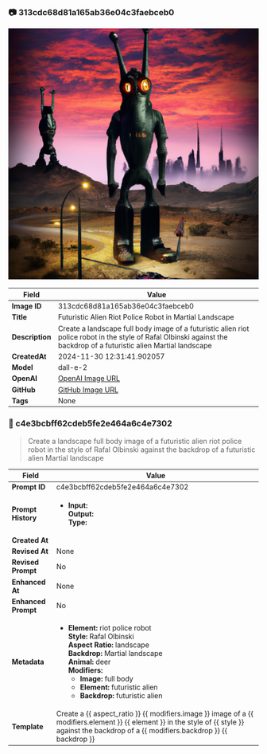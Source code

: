 

### 📷 313cdc68d81a165ab36e04c3faebceb0 


![data.id](./313cdc68d81a165ab36e04c3faebceb0.jpg)


| Field          | Value                                                                                                                     |
|----------------|---------------------------------------------------------------------------------------------------------------------------|
| **Image ID**             | 313cdc68d81a165ab36e04c3faebceb0                                                                                                             |
| **Title**           | Futuristic Alien Riot Police Robot in Martial Landscape                                                                                                       |
| **Description**           | Create a landscape full body image of a futuristic alien riot police robot in the style of Rafal Olbinski against the backdrop of a futuristic alien Martial landscape                                                                                                       |
| **CreatedAt**        | 2024-11-30 12:31:41.902057                                                                                                        |
| **Model**        | dall-e-2                                                                                                        |
| **OpenAI**         | [OpenAI Image URL](https://oaidalleapiprodscus.blob.core.windows.net/private/org-TZj0gKpq3CiXdXNznVOkBYav/user-t5KW5S6yYiCS0u4yDWasqnEP/img-XVzbKVG3djSVJByghqK5FQsf.png?st=2024-11-30T11%3A31%3A35Z&se=2024-11-30T13%3A31%3A35Z&sp=r&sv=2024-08-04&sr=b&rscd=inline&rsct=image/png&skoid=d505667d-d6c1-4a0a-bac7-5c84a87759f8&sktid=a48cca56-e6da-484e-a814-9c849652bcb3&skt=2024-11-29T17%3A59%3A04Z&ske=2024-11-30T17%3A59%3A04Z&sks=b&skv=2024-08-04&sig=LOPtmSWTWShU1wD0HH5zBvxTu0H%2ByFTaLXc6jma3HCk%3D)                                                                                |
| **GitHub**         | [GitHub Image URL](https://github.com/Caneta-Silva/cyber-tomorrow/blob/main/images/313cdc68d81a165ab36e04c3faebceb0/313cdc68d81a165ab36e04c3faebceb0.jpg?raw=true)                                                                                |
| **Tags**       | None                                                                                                                   |

### 📜 c4e3bcbff62cdeb5fe2e464a6c4e7302

> Create a landscape full body image of a futuristic alien riot police robot in the style of Rafal Olbinski against the backdrop of a futuristic alien Martial landscape

| Field          | Value                                                                                                                                                                      |
|----------------|----------------------------------------------------------------------------------------------------------------------------------------------------------------------------|
| **Prompt ID**  | c4e3bcbff62cdeb5fe2e464a6c4e7302                                                                                                                                                            |
| **Prompt History** | <ul><li>**Input:**  <br> **Output:**  <br> **Type:** </li></ul> |
| **Created At** |                                                                                                                                                    |
| **Revised At** | None                                                                                                                                                   |
| **Revised Prompt** | No                                                                                                                                                                      |
| **Enhanced At** | None                                                                                                                                                  |
| **Enhanced Prompt** | No                                                                                                                                                                    |
| **Metadata**   | <ul><li>**Element:** riot police robot <br> **Style:** Rafal Olbinski <br> **Aspect Ratio:** landscape <br> **Backdrop:** Martial landscape <br> **Animal:** deer <br> **Modifiers:**<ul><li>**Image:** full body</li><li>**Element:** futuristic alien</li><li>**Backdrop:** futuristic alien</li></ul></li></ul> |
| **Template**   | Create a {{ aspect_ratio }} {{ modifiers.image }} image of a {{ modifiers.element }} {{ element }} in the style of {{ style }} against the backdrop of a {{ modifiers.backdrop }} {{ backdrop }}                                                                                                                                           |


